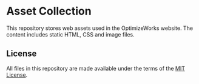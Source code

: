 # Asset Collection

This repository stores web assets used in the OptimizeWorks website. The
content includes static HTML, CSS and image files.

## License

All files in this repository are made available under the terms of the
[MIT License](LICENSE).
